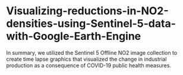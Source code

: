 # Visualizing-reductions-in-NO2-densities-using-Sentinel-5-data-with-Google-Earth-Engine
In summary, we utilized the Sentinel 5 Offline NO2 image collection to create time lapse graphics that visualized the change in industrial production as a consequence of COVID-19 public health measures.
